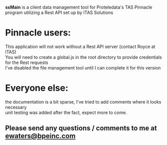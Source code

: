 **ssMain** is a client data management tool for Proteledata's TAS Pinnacle program utilizing a Rest API set up by ITAS Solutions

# Pinnacle users:

   This application will not work without a Rest API server (contact Royce at ITAS)  
   You will need to create a global.js in the root directory to provide credentials for the Rest requests  
   I've disabled the file management tool until I can complete it for this version  

# Everyone else:

   the documentation is a bit sparse, I've tried to add comments where it looks necessary  
   unit testing was added after the fact, expect more to come.  

## Please send any questions / comments to me at ewaters@bpeinc.com
